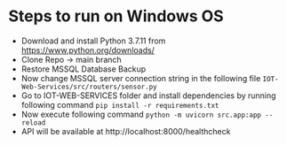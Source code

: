 # Steps to run on Windows OS
- Download and install Python 3.7.11 from https://www.python.org/downloads/
- Clone Repo -> main branch
- Restore MSSQL Database Backup
- Now change MSSQL server connection string in the following file
``` IOT-Web-Services/src/routers/sensor.py  ```
- Go to IOT-WEB-SERVICES folder and install dependencies by running following command
``` pip install -r requirements.txt ```
- Now execute following command
``` python -m uvicorn src.app:app --reload ```
- API will be available at http://localhost:8000/healthcheck
